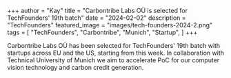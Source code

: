 +++
author = "Kay"
title = "Carbontribe Labs OÜ is selected for TechFounders' 19th batch"
date = "2024-02-02"
description = "TechFounders"
featured_image = "images/tech-founders-2024-2.png"
tags = [
    "TechFounders",
    "Carbontribe",
    "Munich",
    "Startup",
]
+++

Carbontribe Labs OÜ has been selected for TechFounders' 19th batch with startups across EU and the US, starting from this week. In collaboration with Technical University of Munich we aim to accelerate PoC for our computer vision technology and carbon credit generation.
